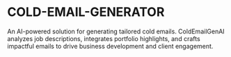 # COLD-EMAIL-GENERATOR
An AI-powered solution for generating tailored cold emails. ColdEmailGenAI analyzes job descriptions, integrates portfolio highlights, and crafts impactful emails to drive business development and client engagement.
